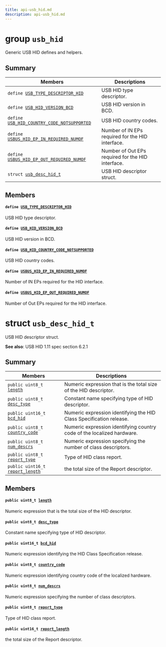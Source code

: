 ```yaml
---
title: api-usb_hid.md
description: api-usb_hid.md
---
```

# group `usb_hid` 

Generic USB HID defines and helpers.

## Summary

 Members                        | Descriptions                                
--------------------------------|---------------------------------------------
`define `[`USB_TYPE_DESCRIPTOR_HID`](#group__usb__hid_1gaab5c5e83422608016feb4ccadec4fabd)            | USB HID type descriptor.
`define `[`USB_HID_VERSION_BCD`](#group__usb__hid_1gad6e17d0b8c7c055dbbe198dd1584ba30)            | USB HID version in BCD.
`define `[`USB_HID_COUNTRY_CODE_NOTSUPPORTED`](#group__usb__hid_1gacaf661389b65fee118ad183cc92ee0c6)            | USB HID country codes.
`define `[`USBUS_HID_EP_IN_REQUIRED_NUMOF`](#group__usb__hid_1gaa8decfcf5173f981b3c12c3a6e967bc1)            | Number of IN EPs required for the HID interface.
`define `[`USBUS_HID_EP_OUT_REQUIRED_NUMOF`](#group__usb__hid_1ga1ad9ad3ef302792415ba0fa1f982a0ff)            | Number of Out EPs required for the HID interface.
`struct `[`usb_desc_hid_t`](#structusb__desc__hid__t) | USB HID descriptor struct.

## Members

#### `define `[`USB_TYPE_DESCRIPTOR_HID`](#group__usb__hid_1gaab5c5e83422608016feb4ccadec4fabd) 

USB HID type descriptor.

#### `define `[`USB_HID_VERSION_BCD`](#group__usb__hid_1gad6e17d0b8c7c055dbbe198dd1584ba30) 

USB HID version in BCD.

#### `define `[`USB_HID_COUNTRY_CODE_NOTSUPPORTED`](#group__usb__hid_1gacaf661389b65fee118ad183cc92ee0c6) 

USB HID country codes.

#### `define `[`USBUS_HID_EP_IN_REQUIRED_NUMOF`](#group__usb__hid_1gaa8decfcf5173f981b3c12c3a6e967bc1) 

Number of IN EPs required for the HID interface.

#### `define `[`USBUS_HID_EP_OUT_REQUIRED_NUMOF`](#group__usb__hid_1ga1ad9ad3ef302792415ba0fa1f982a0ff) 

Number of Out EPs required for the HID interface.

# struct `usb_desc_hid_t` 

USB HID descriptor struct.

**See also**: USB HID 1.11 spec section 6.2.1

## Summary

 Members                        | Descriptions                                
--------------------------------|---------------------------------------------
`public uint8_t `[`length`](#structusb__desc__hid__t_1acaecc91f6c5c509bfdaedc612513aa0c) | Numeric expression that is the total size of the HID descriptor.
`public uint8_t `[`desc_type`](#structusb__desc__hid__t_1a97281bc8cc14ae7eacc623c88215035e) | Constant name specifying type of HID descriptor.
`public uint16_t `[`bcd_hid`](#structusb__desc__hid__t_1ad5946132c01ca744404fd92e608205cd) | Numeric expression identifying the HID Class Specification release.
`public uint8_t `[`country_code`](#structusb__desc__hid__t_1a67ebb021e18d903cce0a2a3000e63e8c) | Numeric expression identifying country code of the localized hardware.
`public uint8_t `[`num_descrs`](#structusb__desc__hid__t_1adc8178f7d8376cfd102a78ed29197af1) | Numeric expression specifying the number of class descriptors.
`public uint8_t `[`report_type`](#structusb__desc__hid__t_1a5090401fdcdd8ae56577572cac56e7d0) | Type of HID class report.
`public uint16_t `[`report_length`](#structusb__desc__hid__t_1a955092df532ca328c7d5ab801fa9c288) | the total size of the Report descriptor.

## Members

#### `public uint8_t `[`length`](#structusb__desc__hid__t_1acaecc91f6c5c509bfdaedc612513aa0c) 

Numeric expression that is the total size of the HID descriptor.

#### `public uint8_t `[`desc_type`](#structusb__desc__hid__t_1a97281bc8cc14ae7eacc623c88215035e) 

Constant name specifying type of HID descriptor.

#### `public uint16_t `[`bcd_hid`](#structusb__desc__hid__t_1ad5946132c01ca744404fd92e608205cd) 

Numeric expression identifying the HID Class Specification release.

#### `public uint8_t `[`country_code`](#structusb__desc__hid__t_1a67ebb021e18d903cce0a2a3000e63e8c) 

Numeric expression identifying country code of the localized hardware.

#### `public uint8_t `[`num_descrs`](#structusb__desc__hid__t_1adc8178f7d8376cfd102a78ed29197af1) 

Numeric expression specifying the number of class descriptors.

#### `public uint8_t `[`report_type`](#structusb__desc__hid__t_1a5090401fdcdd8ae56577572cac56e7d0) 

Type of HID class report.

#### `public uint16_t `[`report_length`](#structusb__desc__hid__t_1a955092df532ca328c7d5ab801fa9c288) 

the total size of the Report descriptor.

